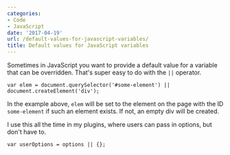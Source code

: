 ```yaml
---
categories:
- Code
- JavaScript
date: '2017-04-19'
url: /default-values-for-javascript-variables/
title: Default values for JavaScript variables
---
```


Sometimes in JavaScript you want to provide a default value for a variable that can be overridden. That's super easy to do with the <code>||</code> operator.

<pre><code class="lang-javascript">var elem = document.querySelector('#some-element') || document.createElement('div');
</code></pre>

In the example above, <code>elem</code> will be set to the element on the page with the ID <code>some-element</code> if such an element exists. If not, an empty div will be created.

I use this all the time in my plugins, where users can pass in options, but don't have to.

<pre><code class="lang-javascript">var userOptions = options || {};
</code></pre>